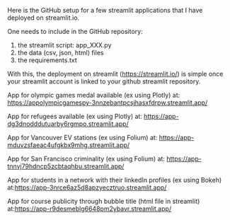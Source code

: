 Here is the GitHub setup for a few streamlit applications that I have deployed on streamlit.io.

One needs to include in the GitHub repository: 
1. the streamlit script: app_XXX.py
2. the data (csv, json, html) files
3. the requirements.txt

With this, the deployment on streamlit (https://streamlit.io/) is simple once your streamlit account is linked to your github streamlit repository.

App for olympic games medal available (ex using Plotly) at: https://appolympicgamespy-3nnzebantpcsjhasxfdrpw.streamlit.app/

App for refugees available (ex using Plotly) at: https://app-dg3dnodddutuarby6rgmpo.streamlit.app/

App for Vancouver EV stations (ex using Folium) at: https://app-mduvzsfaeac4ufgkbx9mhg.streamlit.app/  

App for San Francisco criminality (ex using Folium) at: https://app-tnnvj79hdncp5zcbtaqhbu.streamlit.app/

App for students in a network with their linkedIn profiles (ex using Bokeh) at:https://app-3nrce6az5d8apzyecztruo.streamlit.app/ 

App for course publicity through bubble title (html file in streamlit) at:https://app-r9desmeblg6648pm2ybavr.streamlit.app/ 
